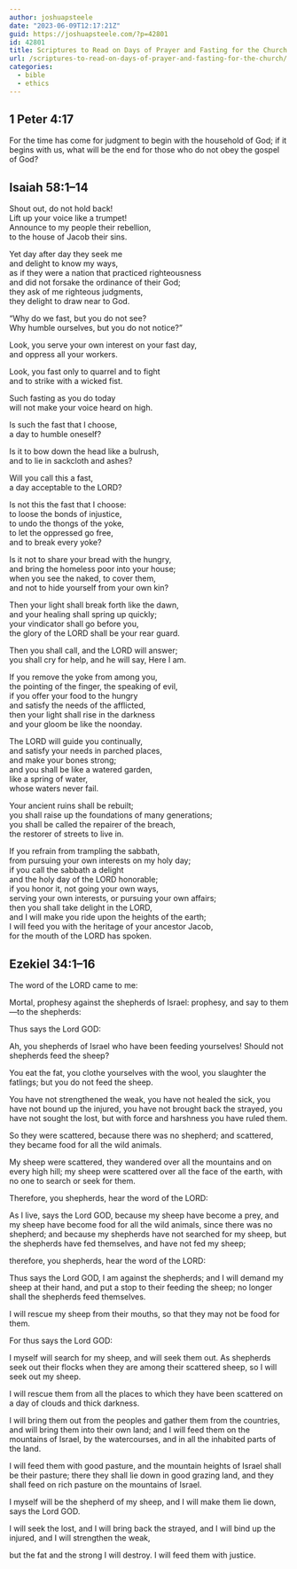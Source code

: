 ```yaml
---
author: joshuapsteele
date: "2023-06-09T12:17:21Z"
guid: https://joshuapsteele.com/?p=42801
id: 42801
title: Scriptures to Read on Days of Prayer and Fasting for the Church
url: /scriptures-to-read-on-days-of-prayer-and-fasting-for-the-church/
categories:
  - bible
  - ethics
---
```


## 1 Peter 4:17

For the time has come for judgment to begin with the household of God; if it begins with us, what will be the end for those who do not obey the gospel of God?

## Isaiah 58:1–14

Shout out, do not hold back!  
Lift up your voice like a trumpet!  
Announce to my people their rebellion,  
to the house of Jacob their sins.

Yet day after day they seek me  
and delight to know my ways,  
as if they were a nation that practiced righteousness  
and did not forsake the ordinance of their God;  
they ask of me righteous judgments,  
they delight to draw near to God.

“Why do we fast, but you do not see?  
Why humble ourselves, but you do not notice?”

Look, you serve your own interest on your fast day,  
and oppress all your workers.

Look, you fast only to quarrel and to fight  
and to strike with a wicked fist.

Such fasting as you do today  
will not make your voice heard on high.

Is such the fast that I choose,  
a day to humble oneself?

Is it to bow down the head like a bulrush,  
and to lie in sackcloth and ashes?

Will you call this a fast,  
a day acceptable to the LORD?

Is not this the fast that I choose:  
to loose the bonds of injustice,  
to undo the thongs of the yoke,  
to let the oppressed go free,  
and to break every yoke?

Is it not to share your bread with the hungry,  
and bring the homeless poor into your house;  
when you see the naked, to cover them,  
and not to hide yourself from your own kin?

Then your light shall break forth like the dawn,  
and your healing shall spring up quickly;  
your vindicator shall go before you,  
the glory of the LORD shall be your rear guard.

Then you shall call, and the LORD will answer;  
you shall cry for help, and he will say, Here I am.

If you remove the yoke from among you,  
the pointing of the finger, the speaking of evil,  
if you offer your food to the hungry  
and satisfy the needs of the afflicted,  
then your light shall rise in the darkness  
and your gloom be like the noonday.

The LORD will guide you continually,  
and satisfy your needs in parched places,  
and make your bones strong;  
and you shall be like a watered garden,  
like a spring of water,  
whose waters never fail.

Your ancient ruins shall be rebuilt;  
you shall raise up the foundations of many generations;  
you shall be called the repairer of the breach,  
the restorer of streets to live in.

If you refrain from trampling the sabbath,  
from pursuing your own interests on my holy day;  
if you call the sabbath a delight  
and the holy day of the LORD honorable;  
if you honor it, not going your own ways,  
serving your own interests, or pursuing your own affairs;  
then you shall take delight in the LORD,  
and I will make you ride upon the heights of the earth;  
I will feed you with the heritage of your ancestor Jacob,  
for the mouth of the LORD has spoken.

## Ezekiel 34:1–16

The word of the LORD came to me:

Mortal, prophesy against the shepherds of Israel: prophesy, and say to them—to the shepherds:

Thus says the Lord GOD:

Ah, you shepherds of Israel who have been feeding yourselves! Should not shepherds feed the sheep?

You eat the fat, you clothe yourselves with the wool, you slaughter the fatlings; but you do not feed the sheep.

You have not strengthened the weak, you have not healed the sick, you have not bound up the injured, you have not brought back the strayed, you have not sought the lost, but with force and harshness you have ruled them.

So they were scattered, because there was no shepherd; and scattered, they became food for all the wild animals.

My sheep were scattered, they wandered over all the mountains and on every high hill; my sheep were scattered over all the face of the earth, with no one to search or seek for them.

Therefore, you shepherds, hear the word of the LORD:

As I live, says the Lord GOD, because my sheep have become a prey, and my sheep have become food for all the wild animals, since there was no shepherd; and because my shepherds have not searched for my sheep, but the shepherds have fed themselves, and have not fed my sheep;

therefore, you shepherds, hear the word of the LORD:

Thus says the Lord GOD, I am against the shepherds; and I will demand my sheep at their hand, and put a stop to their feeding the sheep; no longer shall the shepherds feed themselves.

I will rescue my sheep from their mouths, so that they may not be food for them.

For thus says the Lord GOD:

I myself will search for my sheep, and will seek them out. As shepherds seek out their flocks when they are among their scattered sheep, so I will seek out my sheep.

I will rescue them from all the places to which they have been scattered on a day of clouds and thick darkness.

I will bring them out from the peoples and gather them from the countries, and will bring them into their own land; and I will feed them on the mountains of Israel, by the watercourses, and in all the inhabited parts of the land.

I will feed them with good pasture, and the mountain heights of Israel shall be their pasture; there they shall lie down in good grazing land, and they shall feed on rich pasture on the mountains of Israel.

I myself will be the shepherd of my sheep, and I will make them lie down, says the Lord GOD.

I will seek the lost, and I will bring back the strayed, and I will bind up the injured, and I will strengthen the weak,

but the fat and the strong I will destroy. I will feed them with justice.